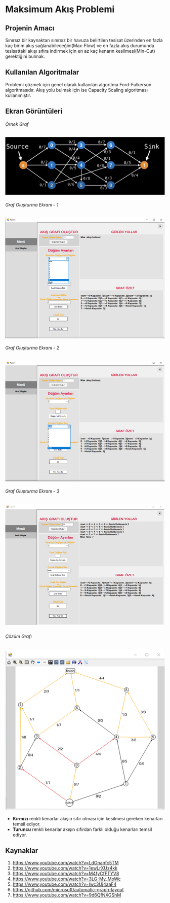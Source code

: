 # Maksimum Akış Problemi

## Projenin Amacı
Sınırsız bir kaynaktan sınırsız bir havuza belirtilen tesisat üzerinden en fazla kaç birim akış sağlanabileceğini(Max-Flow) ve en fazla akış durumunda tesisattaki akışı sıfıra indirmek için en az kaç kenarın kesilmesi(Min-Cut) gerektiğini bulmak.

## Kullanılan Algoritmalar
Problemi çözmek için genel olarak kullanılan algoritma Ford-Fulkerson algoritmasıdır. Akış yolu bulmak için ise Capacity Scaling algoritması kullanımıştır.

## Ekran Görüntüleri

###### Örnek Graf
![graf1](screenshots/exampleGraph.jpg)

###### Graf Oluşturma Ekranı - 1
![menu1](screenshots/mainmenu3.jpg)

###### Graf Oluşturma Ekranı - 2
![menu2](screenshots/mainmenu4.jpg)

###### Graf Oluşturma Ekranı - 3
![menu2](screenshots/mainmenu2.jpg)

###### Çözüm Grafı
![graf2](screenshots/solutionGraph.jpg)


- **Kırmızı** renkli kenarlar akışın sıfır olması için kesilmesi gereken kenarları temsil ediyor.
- **Turuncu** renkli kenarlar akışın sıfırdan farklı olduğu kenarları temsil ediyor.

## Kaynaklar
1. https://www.youtube.com/watch?v=LdOnanfc5TM
2. https://www.youtube.com/watch?v=1ewLrXUz4kk
3. https://www.youtube.com/watch?v=M4fyCfFTYV8
4. https://www.youtube.com/watch?v=3LG-My_MoWc
5. https://www.youtube.com/watch?v=Iwc3Uj4aaF4
6. https://github.com/microsoft/automatic-graph-layout
7. https://www.youtube.com/watch?v=9d6QfNXGShM
